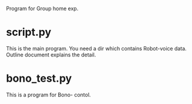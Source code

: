 Program for Group home exp.

# script.py
  This is the main program.
  You need a dir which contains Robot-voice data.
  Outline document explains the detail.

# bono_test.py
  This is a program for Bono- contol.


